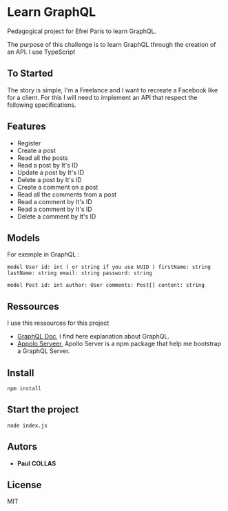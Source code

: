# Learn GraphQL

Pedagogical project for Efrei Paris to learn GraphQL.

The purpose of this challenge is to learn GraphQL through the creation of an API. I use TypeScript

## To Started

The story is simple, I'm a Freelance and I want to recreate a Facebook like for a client. For this I will need to implement an API that respect the following specifications.


## Features

- Register
- Create a post
- Read all the posts
- Read a post by It's ID
- Update a post by It's ID
- Delete a post by It's ID
- Create a comment on a post
- Read all the comments from a post
- Read a comment by It's ID
- Read a comment by It's ID
- Delete a comment by It's ID

## Models

For exemple in GraphQL :

`
model User
  id: int ( or string if you use UUID )
  firstName: string
  lastName: string
  email: string
  password: string
`

`
model Post
  id: int
  author: User
  comments: Post[]
  content: string
`
## Ressources

I use this ressources for this project

- [GraphQL Doc](https://graphql.org/learn/), I find here explanation about GraphQL.
- [Appolo Serveer](https://www.apollographql.com/docs/apollo-server/), Apollo Server is a npm package that help me bootstrap a GraphQL Server.


## Install

`
npm install
`

## Start the project

`
node index.js
`


## Autors


* **Paul COLLAS**

## License

MIT


